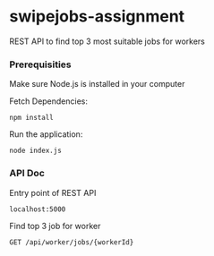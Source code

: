 # swipejobs-assignment

REST API to find top 3 most suitable jobs for workers


### Prerequisities

Make sure Node.js is installed in your computer

Fetch Dependencies: 
```
npm install
```
Run the application: 
```
node index.js
```

### API Doc


Entry point of REST API
```
localhost:5000
```

Find top 3 job for worker
```
GET /api/worker/jobs/{workerId}
```






